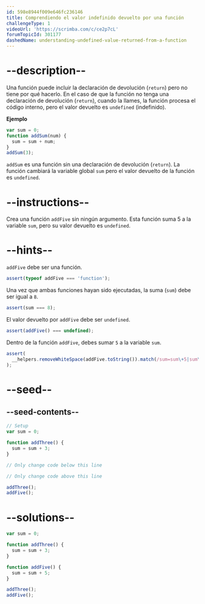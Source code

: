 ```yaml
---
id: 598e8944f009e646fc236146
title: Comprendiendo el valor indefinido devuelto por una función
challengeType: 1
videoUrl: 'https://scrimba.com/c/ce2p7cL'
forumTopicId: 301177
dashedName: understanding-undefined-value-returned-from-a-function
---
```


# --description--

Una función puede incluir la declaración de devolución (`return`) pero no tiene por qué hacerlo. En el caso de que la función no tenga una declaración de devolución (`return`), cuando la llames, la función procesa el código interno, pero el valor devuelto es `undefined` (indefinido).

**Ejemplo**

```js
var sum = 0;
function addSum(num) {
  sum = sum + num;
}
addSum(3);
```

`addSum` es una función sin una declaración de devolución (`return`). La función cambiará la variable global `sum` pero el valor devuelto de la función es `undefined`.

# --instructions--

Crea una función `addFive` sin ningún argumento. Esta función suma 5 a la variable `sum`, pero su valor devuelto es `undefined`.

# --hints--

`addFive` debe ser una función.

```js
assert(typeof addFive === 'function');
```

Una vez que ambas funciones hayan sido ejecutadas, la suma (`sum`) debe ser igual a `8`.

```js
assert(sum === 8);
```

El valor devuelto por `addFive` debe ser `undefined`.

```js
assert(addFive() === undefined);
```

Dentro de la función `addFive`, debes sumar `5` a la variable `sum`.

```js
assert(
  __helpers.removeWhiteSpace(addFive.toString()).match(/sum=sum\+5|sum\+=5/)
);
```

# --seed--

## --seed-contents--

```js
// Setup
var sum = 0;

function addThree() {
  sum = sum + 3;
}

// Only change code below this line

// Only change code above this line

addThree();
addFive();
```

# --solutions--

```js
var sum = 0;

function addThree() {
  sum = sum + 3;
}

function addFive() {
  sum = sum + 5;
}

addThree();
addFive();
```
